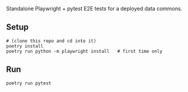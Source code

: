 Standalone Playwright + pytest E2E tests for a deployed data commons.

## Setup

```
# (clone this repo and cd into it)
poetry install
poetry run python -m playwright install   # first time only
```

## Run

```
poetry run pytest
```
